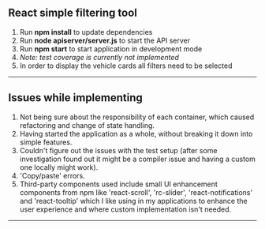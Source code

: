 ## React simple filtering tool


1. Run **npm install** to update dependencies
2. Run **node apiserver/server.js** to start the API server
3. Run **npm start** to start application in development mode
4. *Note: test coverage is currently not implemented*
5. In order to display the vehicle cards all filters need to be selected

---

## Issues while implementing

1. Not being sure about the responsibility of each container, which caused refactoring and change of state handling.
2. Having started the application as a whole, without breaking it down into simple features.
3. Couldn't figure out the issues with the test setup (after some investigation found out it might be a compiler issue and having a custom one locally might work).
4. 'Copy/paste' errors.
5. Third-party components used include small UI enhancement components from npm like 'react-scroll', 'rc-slider', 'react-notifications' and 'react-tooltip' which I like using in my applications to enhance the user experience and where custom implementation isn't needed.
---
